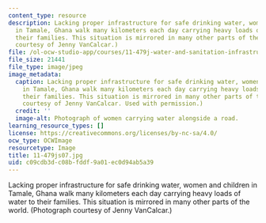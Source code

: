 ```yaml
---
content_type: resource
description: Lacking proper infrastructure for safe drinking water, women and children
  in Tamale, Ghana walk many kilometers each day carrying heavy loads of water to
  their families. This situation is mirrored in many other parts of the world. (Photograph
  courtesy of Jenny VanCalcar.)
file: /ol-ocw-studio-app/courses/11-479j-water-and-sanitation-infrastructure-in-developing-countries-spring-2007/c09cdb3dc08bfddf9a01ec0d94ab5a39_11-479js07.jpg
file_size: 21441
file_type: image/jpeg
image_metadata:
  caption: Lacking proper infrastructure for safe drinking water, women and children
    in Tamale, Ghana walk many kilometers each day carrying heavy loads of water to
    their families. This situation is mirrored in many other parts of the world. (Photograph
    courtesy of Jenny VanCalcar. Used with permission.)
  credit: ''
  image-alt: Photograph of women carrying water alongside a road.
learning_resource_types: []
license: https://creativecommons.org/licenses/by-nc-sa/4.0/
ocw_type: OCWImage
resourcetype: Image
title: 11-479js07.jpg
uid: c09cdb3d-c08b-fddf-9a01-ec0d94ab5a39
---
```

Lacking proper infrastructure for safe drinking water, women and children in Tamale, Ghana walk many kilometers each day carrying heavy loads of water to their families. This situation is mirrored in many other parts of the world. (Photograph courtesy of Jenny VanCalcar.)